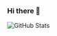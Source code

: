 ### Hi there 👋

<!--
**rezaJOY/rezaJOY** is a ✨ _special_ ✨ repository because its `README.md` (this file) appears on your GitHub profile.

Here are some ideas to get you started:

- 🔭 I’m currently working on Myzoo.asia
- 🌱 I’m currently learning AWS
- 👯 I’m looking to collaborate on Cyber Security
- 🤔 I’m looking for help with ...
- 💬 Ask me about Mobile Apps, Cyber Security, Ethical Hacking
- 📫 How to reach me: ziaurreza_joy@yahoo.com
- 😄 Pronouns: ...
- ⚡ Fun fact: I dont isolate myself while coding 
-->


![GitHub Stats](https://github-readme-stats.vercel.app/api?username=rezaJOY&theme=radical)

